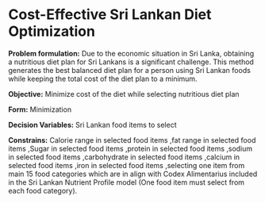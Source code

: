 # Cost-Effective Sri Lankan Diet Optimization

**Problem formulation:** Due to the economic situation in Sri Lanka, obtaining a nutritious diet plan for Sri Lankans is a significant challenge. This method generates the best balanced diet plan for a person using Sri Lankan foods while keeping the total cost of the diet plan to a minimum.

**Objective:** Minimize cost of the diet while selecting nutritious diet plan

**Form:** Minimization

**Decision Variables:** Sri Lankan food items to select

**Constrains:** Calorie range in selected food items ,fat range in selected food items ,Sugar in selected food items ,protein in selected food items ,sodium in selected food items ,carbohydrate in selected food items ,calcium in selected food items ,iron in selected food items ,selecting one item from main 15 food categories which are in align with Codex Alimentarius included in the Sri Lankan Nutrient Profile model (One food item must select from each food category).
